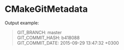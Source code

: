 # CMakeGitMetadata
Output example:
>GIT_BRANCH: master  
>GIT_COMMIT_HASH: b418088  
>GIT_COMMIT_DATE: 2015-09-29 13:47:32 +0300  
